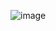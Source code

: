 ![image](https://user-images.githubusercontent.com/90271486/198338413-f752e08d-abbb-422f-a964-52697ee34b8c.png)
